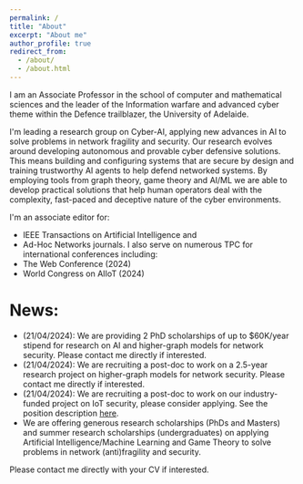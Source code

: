 ```yaml
---
permalink: /
title: "About"
excerpt: "About me"
author_profile: true
redirect_from: 
  - /about/
  - /about.html
---
```

I am an Associate Professor in the school of computer and mathematical sciences and the leader of the Information warfare and advanced cyber theme within the Defence trailblazer, the University of Adelaide.

I'm leading a research group on Cyber-AI, applying new advances in AI to solve problems in network fragility and security. Our research evolves around developing autonomous and provable cyber defensive solutions. This means building and configuring systems that are secure by design and training trustworthy AI agents to help defend networked systems. By employing tools from graph theory, game theory and AI/ML we are able to develop practical solutions that help human operators deal with the complexity, fast-paced and deceptive nature of the cyber environments.

I'm an associate editor for: 
- IEEE Transactions on Artificial Intelligence and 
- Ad-Hoc Networks journals. 
I also serve on numerous TPC for international conferences including:
- The Web Conference (2024)
- World Congress on AIIoT (2024)


# News:
- (21/04/2024): We are providing  2 PhD scholarships of up to $60K/year stipend  for research on AI and higher-graph models for network security. Please contact me directly if interested.
- (21/04/2024): We are recruiting a post-doc to work on a 2.5-year research project on higher-graph models for network security. Please contact me directly if interested.
- (21/04/2024): We are recruiting a post-doc to work on our industry-funded project on IoT security, please consider applying. See the position description [here](https://careers.adelaide.edu.au/cw/en/job/512206/postdoctoral-researcher-ab-resilient-platform-interfaces).
- We are offering generous research scholarships (PhDs and Masters) and summer research scholarships (undergraduates) on applying Artificial Intelligence/Machine Learning and Game Theory to solve problems in network (anti)fragility and security.

Please contact me directly with your CV if interested.
